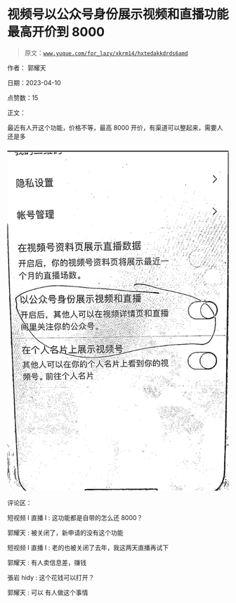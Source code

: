 # 视频号以公众号身份展示视频和直播功能最高开价到 8000

> 原文：[`www.yuque.com/for_lazy/xkrm14/hxtedakkdrds6amd`](https://www.yuque.com/for_lazy/xkrm14/hxtedakkdrds6amd)

作者： 郭耀天

日期：2023-04-10

点赞数：15

正文：

最近有人开这个功能，价格不等，最高 8000 开价，有渠道可以整起来，需要人还是多

![](img/81a7d77e430e142c706b3c0f457967fb.png)

评论区：

短视频 I 直播 I : 这功能都是自带的怎么还 8000？

郭耀天 : 被关闭了，新申请的没有这个功能

短视频 I 直播 I : 老的也被关闭了去年，我这两天直播再试下

郭耀天 : 有人卖信息差，赚钱

張岩 hidy : 这个花钱可以打开？

郭耀天 : 可以 有人做这个事情

